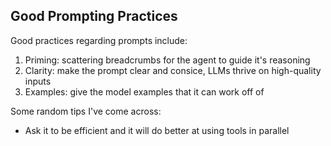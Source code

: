 Good Prompting Practices
---
Good practices regarding prompts include:
1. Priming: scattering breadcrumbs for the agent to guide it's reasoning
2. Clarity: make the prompt clear and consice, LLMs thrive on high-quality inputs
3. Examples: give the model examples that it can work off of


Some random tips I've come across:
- Ask it to be efficient and it will do better at using tools in parallel
